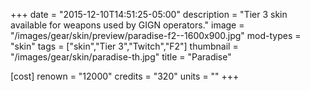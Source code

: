 +++
date = "2015-12-10T14:51:25-05:00"
description = "Tier 3 skin available for weapons used by GIGN operators."
image = "/images/gear/skin/preview/paradise-f2--1600x900.jpg"
mod-types = "skin"
tags = ["skin","Tier 3","Twitch","F2"]
thumbnail = "/images/gear/skin/paradise-th.jpg"
title = "Paradise"

[cost]
  renown = "12000"
  credits = "320"
  units = ""
+++
